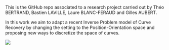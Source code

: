 This is the GitHub repo associated to a research project carried out by Théo BERTRAND, Bastien LAVILLE, Laure BLANC-FERAUD and Gilles AUBERT.

In this work we aim to adapt a recent Inverse Problem model of Curve Recovery by changing the setting to the Position-Orientation space and proposing new ways to discretize the space of curves.


![]([https://github.com/Your_Repository_Name/Your_GIF_Name.gif](https://github.com/TheoBertrand-Dauphine/dynamic-off-the-grid/blob/master/acquisition_noised.gif))
